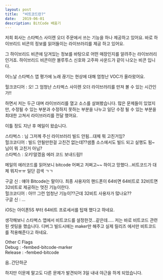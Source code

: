 ```yaml
---
layout: post
title:  "비트코드란?"
date:   2019-06-01
description: BitCode 배움기
---
```


 저희 회사는 스타벅스 사이렌 오더 주문에서 쓰는 기능을 하나 제공하고 있어요.
 바로 하이브리드 비콘의 정보를 읽어들이는 라이브러리를 제공 하고 있어요.
 
 그 하이브리드 비콘에 담겨있는 정보를 바탕으로 어떤 매장인지를 알려주는 라이브러리 인거죠.
 하이브리드 비콘이란 블루투스 신호와 고주파 사운드가 같이 나오는 비콘 입니다.
 
 어느날 스타벅스 앱 평가에 노래 끊기는 현상에 대해 엄청난 VOC가 올라왔어요.
 
 헐크코디어 : 오! 그 엄청난 스타벅스 사이렌 오더 라이브러리를 만져 볼 수 있는 시간인가!!</p>
 
 하면서 저는 두근 대며 라이브러리를 열고 소스를 살펴봤습니다.
 많은 문제들이 있었지만, 수정될 수 있는 부분과 수정하지 못하는 부분을 나누고 일단
 수정 될 수 있는 부분을 최대한 고쳐서 라이브러리를 전달 했어요.
 
 이틀 정도 지난 후 메일이 왔습니다.
 
 스타벅스 : 님 그저께 주신 라이브러리 빌드 안됨...대체 뭐 고친거임?  
 헐크코디어 : 빌드 안될만한걸 고친건 없는데??샘플 소스에서도 빌드 되고 실행도 됨~님이 뭐 고친거 아님?  
 스타벅스 : 오키!알겠음 에러 코드 보내드림!!  
 
 메일의 에러코드를 읽어보니 bitcode 어쩌고 저쩌고~~
 하이고 망했다...비트코드가 대체 뭐지ㅠㅠ 일단 검색 ㄱㄱ
 
 구글 신 : 얘야 Bitcode는 말이다. 최종 사용자의 핸드폰이 64비면 64비트로 32비트면 32비트로 제공하는 멋진 기능이란다.  
 헐크코디어 : 아!!! 그런 엄청난 기능이??근데 32비트 사용자가 많나요??  
 구글 신 : ... </p>
 
 iOS는 아이폰5S 부터 64비트 프로세서를 탑재 했다고 하네요.
 
 생각해보니 스타벅스 앱에서 비트코드를 설정한것...같은데.....
 저는 바로 비트코드 관련된 셋팅을 했습니다.
 디버그 빌드시에는 maker만 해주고 실제 릴리즈 에서만 비트코드를 적용해준다고 하네요.
 
Other C Flags  
Debug : -fembed-bitcode-marker  
Release : -fembed-bitcode  

음..간단하군

하지만 이문제 말고도 다른 문제가 발견되어 3일 내내 야근을 하게 되었습니다.

